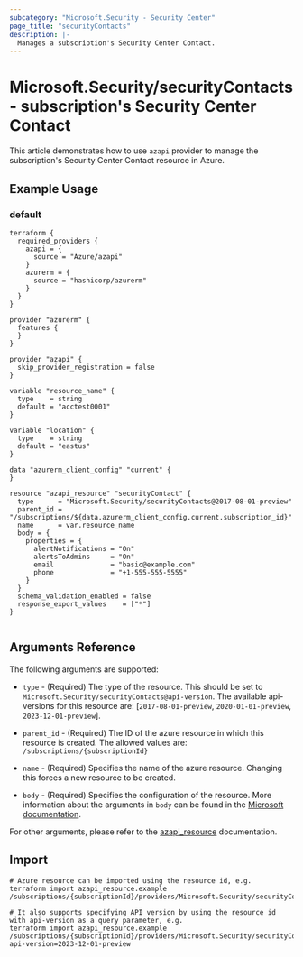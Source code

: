 ```yaml
---
subcategory: "Microsoft.Security - Security Center"
page_title: "securityContacts"
description: |-
  Manages a subscription's Security Center Contact.
---
```


# Microsoft.Security/securityContacts - subscription's Security Center Contact

This article demonstrates how to use `azapi` provider to manage the subscription's Security Center Contact resource in Azure.



## Example Usage

### default

```hcl
terraform {
  required_providers {
    azapi = {
      source = "Azure/azapi"
    }
    azurerm = {
      source = "hashicorp/azurerm"
    }
  }
}

provider "azurerm" {
  features {
  }
}

provider "azapi" {
  skip_provider_registration = false
}

variable "resource_name" {
  type    = string
  default = "acctest0001"
}

variable "location" {
  type    = string
  default = "eastus"
}

data "azurerm_client_config" "current" {
}

resource "azapi_resource" "securityContact" {
  type      = "Microsoft.Security/securityContacts@2017-08-01-preview"
  parent_id = "/subscriptions/${data.azurerm_client_config.current.subscription_id}"
  name      = var.resource_name
  body = {
    properties = {
      alertNotifications = "On"
      alertsToAdmins     = "On"
      email              = "basic@example.com"
      phone              = "+1-555-555-5555"
    }
  }
  schema_validation_enabled = false
  response_export_values    = ["*"]
}


```



## Arguments Reference

The following arguments are supported:

* `type` - (Required) The type of the resource. This should be set to `Microsoft.Security/securityContacts@api-version`. The available api-versions for this resource are: [`2017-08-01-preview`, `2020-01-01-preview`, `2023-12-01-preview`].

* `parent_id` - (Required) The ID of the azure resource in which this resource is created. The allowed values are:  
  `/subscriptions/{subscriptionId}`

* `name` - (Required) Specifies the name of the azure resource. Changing this forces a new resource to be created.

* `body` - (Required) Specifies the configuration of the resource. More information about the arguments in `body` can be found in the [Microsoft documentation](https://learn.microsoft.com/en-us/azure/templates/Microsoft.Security/securityContacts?pivots=deployment-language-terraform).

For other arguments, please refer to the [azapi_resource](https://registry.terraform.io/providers/Azure/azapi/latest/docs/resources/resource) documentation.

## Import

 ```shell
 # Azure resource can be imported using the resource id, e.g.
 terraform import azapi_resource.example /subscriptions/{subscriptionId}/providers/Microsoft.Security/securityContacts/{resourceName}
 
 # It also supports specifying API version by using the resource id with api-version as a query parameter, e.g.
 terraform import azapi_resource.example /subscriptions/{subscriptionId}/providers/Microsoft.Security/securityContacts/{resourceName}?api-version=2023-12-01-preview
 ```
